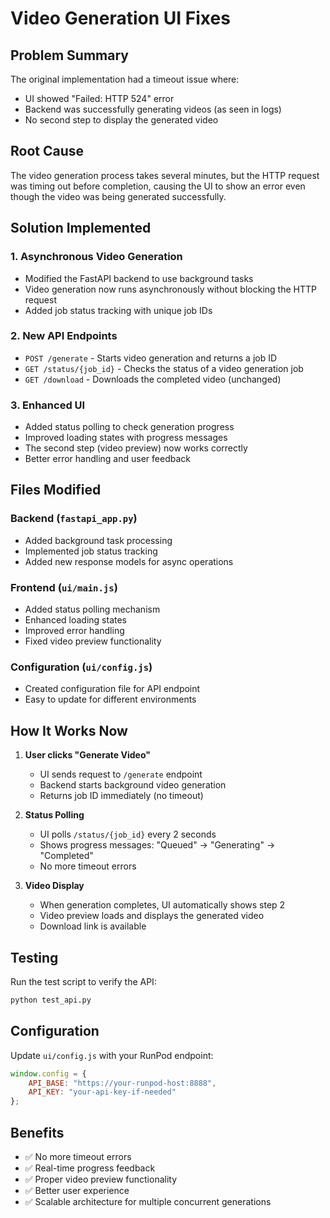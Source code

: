 # Video Generation UI Fixes

## Problem Summary
The original implementation had a timeout issue where:
- UI showed "Failed: HTTP 524" error
- Backend was successfully generating videos (as seen in logs)
- No second step to display the generated video

## Root Cause
The video generation process takes several minutes, but the HTTP request was timing out before completion, causing the UI to show an error even though the video was being generated successfully.

## Solution Implemented

### 1. Asynchronous Video Generation
- Modified the FastAPI backend to use background tasks
- Video generation now runs asynchronously without blocking the HTTP request
- Added job status tracking with unique job IDs

### 2. New API Endpoints
- `POST /generate` - Starts video generation and returns a job ID
- `GET /status/{job_id}` - Checks the status of a video generation job
- `GET /download` - Downloads the completed video (unchanged)

### 3. Enhanced UI
- Added status polling to check generation progress
- Improved loading states with progress messages
- The second step (video preview) now works correctly
- Better error handling and user feedback

## Files Modified

### Backend (`fastapi_app.py`)
- Added background task processing
- Implemented job status tracking
- Added new response models for async operations

### Frontend (`ui/main.js`)
- Added status polling mechanism
- Enhanced loading states
- Improved error handling
- Fixed video preview functionality

### Configuration (`ui/config.js`)
- Created configuration file for API endpoint
- Easy to update for different environments

## How It Works Now

1. **User clicks "Generate Video"**
   - UI sends request to `/generate` endpoint
   - Backend starts background video generation
   - Returns job ID immediately (no timeout)

2. **Status Polling**
   - UI polls `/status/{job_id}` every 2 seconds
   - Shows progress messages: "Queued" → "Generating" → "Completed"
   - No more timeout errors

3. **Video Display**
   - When generation completes, UI automatically shows step 2
   - Video preview loads and displays the generated video
   - Download link is available

## Testing

Run the test script to verify the API:
```bash
python test_api.py
```

## Configuration

Update `ui/config.js` with your RunPod endpoint:
```javascript
window.config = {
    API_BASE: "https://your-runpod-host:8888",
    API_KEY: "your-api-key-if-needed"
};
```

## Benefits

- ✅ No more timeout errors
- ✅ Real-time progress feedback
- ✅ Proper video preview functionality
- ✅ Better user experience
- ✅ Scalable architecture for multiple concurrent generations